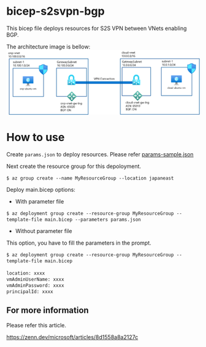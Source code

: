 # bicep-s2svpn-bgp
This bicep file deploys resources for S2S VPN between VNets enabling BGP.

The architecture image is bellow:
![architecture](./img/architecture.png)

# How to use
Create `params.json` to deploy resources. Please refer [params-sample.json](./params-sample.json)

Next create the resource group for this depoloyment.

```
$ az group create --name MyResourceGroup --location japaneast
```

Deploy main.bicep options:

- With parameter file

```
$ az deployment group create --resource-group MyResourceGroup --template-file main.bicep --parameters params.json
```

- Without parameter file

This option, you have to fill the parameters in the prompt.

```
$ az deployment group create --resource-group MyResourceGroup --template-file main.bicep

location: xxxx
vmAdminUserName: xxxx
vmAdminPassword: xxxx
principalId: xxxx
```

## For more information
Please refer this article.

https://zenn.dev/microsoft/articles/8d1558a8a2127c